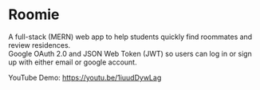 # Roomie
A full-stack (MERN) web app to help students quickly find roommates and review residences.  
Google OAuth 2.0 and JSON Web Token (JWT) so users can log in or sign up with either email or google account.


YouTube Demo: https://youtu.be/1iuudDywLag
